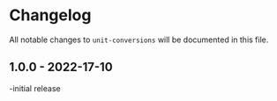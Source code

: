# Changelog

All notable changes to `unit-conversions` will be documented in this file.

## 1.0.0 - 2022-17-10
-initial release
